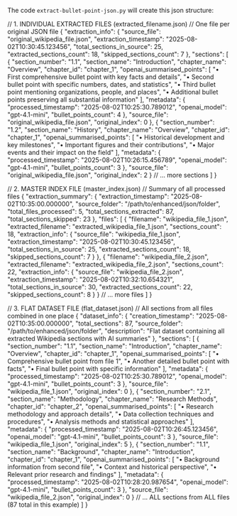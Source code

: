 The code `extract-bullet-point-json.py` will create this json structure:

// 1. INDIVIDUAL EXTRACTED FILES (extracted_filename.json)
// One file per original JSON file
{
  "extraction_info": {
    "source_file": "original_wikipedia_file.json",
    "extraction_timestamp": "2025-08-02T10:30:45.123456",
    "total_sections_in_source": 25,
    "extracted_sections_count": 18,
    "skipped_sections_count": 7
  },
  "sections": [
    {
      "section_number": "1.1",
      "section_name": "Introduction",
      "chapter_name": "Overview",
      "chapter_id": "chapter_1",
      "openai_summarised_points": [
        "• First comprehensive bullet point with key facts and details",
        "• Second bullet point with specific numbers, dates, and statistics",
        "• Third bullet point mentioning organizations, people, and places",
        "• Additional bullet points preserving all substantial information"
      ],
      "metadata": {
        "processed_timestamp": "2025-08-02T10:25:30.789012",
        "openai_model": "gpt-4.1-mini",
        "bullet_points_count": 4
      },
      "source_file": "original_wikipedia_file.json",
      "original_index": 0
    },
    {
      "section_number": "1.2",
      "section_name": "History",
      "chapter_name": "Overview", 
      "chapter_id": "chapter_1",
      "openai_summarised_points": [
        "• Historical development and key milestones",
        "• Important figures and their contributions",
        "• Major events and their impact on the field"
      ],
      "metadata": {
        "processed_timestamp": "2025-08-02T10:26:15.456789",
        "openai_model": "gpt-4.1-mini",
        "bullet_points_count": 3
      },
      "source_file": "original_wikipedia_file.json",
      "original_index": 2
    }
    // ... more sections
  ]
}

// 2. MASTER INDEX FILE (master_index.json)
// Summary of all processed files
{
  "extraction_summary": {
    "extraction_timestamp": "2025-08-02T10:35:00.000000",
    "source_folder": "/path/to/enhanced/json/folder",
    "total_files_processed": 5,
    "total_sections_extracted": 87,
    "total_sections_skipped": 23
  },
  "files": [
    {
      "filename": "wikipedia_file_1.json",
      "extracted_filename": "extracted_wikipedia_file_1.json",
      "sections_count": 18,
      "extraction_info": {
        "source_file": "wikipedia_file_1.json",
        "extraction_timestamp": "2025-08-02T10:30:45.123456",
        "total_sections_in_source": 25,
        "extracted_sections_count": 18,
        "skipped_sections_count": 7
      }
    },
    {
      "filename": "wikipedia_file_2.json",
      "extracted_filename": "extracted_wikipedia_file_2.json", 
      "sections_count": 22,
      "extraction_info": {
        "source_file": "wikipedia_file_2.json",
        "extraction_timestamp": "2025-08-02T10:32:10.654321",
        "total_sections_in_source": 30,
        "extracted_sections_count": 22,
        "skipped_sections_count": 8
      }
    }
    // ... more files
  ]
}

// 3. FLAT DATASET FILE (flat_dataset.json)
// All sections from all files combined in one place
{
  "dataset_info": {
    "creation_timestamp": "2025-08-02T10:35:00.000000",
    "total_sections": 87,
    "source_folder": "/path/to/enhanced/json/folder",
    "description": "Flat dataset containing all extracted Wikipedia sections with AI summaries"
  },
  "sections": [
    {
      "section_number": "1.1",
      "section_name": "Introduction", 
      "chapter_name": "Overview",
      "chapter_id": "chapter_1",
      "openai_summarised_points": [
        "• Comprehensive bullet point from file 1",
        "• Another detailed bullet point with facts",
        "• Final bullet point with specific information"
      ],
      "metadata": {
        "processed_timestamp": "2025-08-02T10:25:30.789012",
        "openai_model": "gpt-4.1-mini", 
        "bullet_points_count": 3
      },
      "source_file": "wikipedia_file_1.json",
      "original_index": 0
    },
    {
      "section_number": "2.1",
      "section_name": "Methodology",
      "chapter_name": "Research Methods",
      "chapter_id": "chapter_2", 
      "openai_summarised_points": [
        "• Research methodology and approach details",
        "• Data collection techniques and procedures",
        "• Analysis methods and statistical approaches"
      ],
      "metadata": {
        "processed_timestamp": "2025-08-02T10:26:45.123456",
        "openai_model": "gpt-4.1-mini",
        "bullet_points_count": 3
      },
      "source_file": "wikipedia_file_1.json", 
      "original_index": 5
    },
    {
      "section_number": "1.1",
      "section_name": "Background",
      "chapter_name": "Introduction",
      "chapter_id": "chapter_1",
      "openai_summarised_points": [
        "• Background information from second file",
        "• Context and historical perspective", 
        "• Relevant prior research and findings"
      ],
      "metadata": {
        "processed_timestamp": "2025-08-02T10:28:20.987654",
        "openai_model": "gpt-4.1-mini",
        "bullet_points_count": 3
      },
      "source_file": "wikipedia_file_2.json",
      "original_index": 0
    }
    // ... ALL sections from ALL files (87 total in this example)
  ]
}